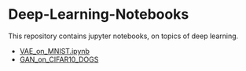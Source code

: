 # Deep-Learning-Notebooks

This repository contains jupyter notebooks, on topics of deep learning.

- [VAE_on_MNIST.ipynb](/VAE_on_MNIST.ipynb)
- [GAN_on_CIFAR10_DOGS](/GAN_on_cifar10.ipynb)
